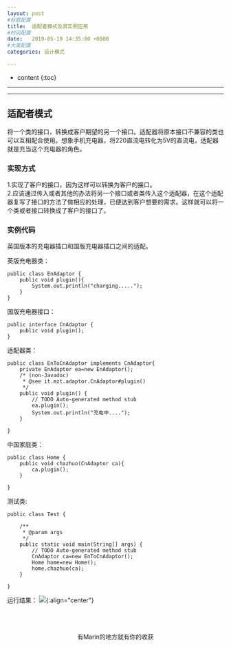 ```yaml
---
layout: post
#标题配置
title:  适配者模式及其实例应用
#时间配置
date:   2019-05-19 14:35:00 +0800
#大类配置
categories: 设计模式

---
```


* content
{:toc}

---
---

## 适配者模式
将一个类的接口，转换成客户期望的另一个接口。适配器将原本接口不兼容的类也可以互相配合使用。想象手机充电器，将220直流电转化为5V的直流电，适配器就是充当这个充电器的角色。

### 实现方式
1.实现了客户的接口，因为这样可以转换为客户的接口。<br>
2.应该通过传入或者其他的办法将另一个接口或者类传入这个适配器，在这个适配器复写了接口的方法了做相应的处理，已便达到客户想要的需求。这样就可以将一个类或者接口转换成了客户的接口了。

### 实例代码
英国版本的充电器插口和国版充电器插口之间的适配。<br>

英版充电器类：
```
public class EnAdaptor {
	public void plugin(){
		System.out.println("charging.....");
	}
}
```
国版充电器接口：
```
public interface CnAdaptor {
	public void plugin();
}
```
适配器类：
```
public class EnToCnAdaptor implements CnAdaptor{
	private EnAdaptor ea=new EnAdaptor();
	/* (non-Javadoc)
	 * @see it.mzt.adaptor.CnAdaptor#plugin()
	 */
	public void plugin() {
		// TODO Auto-generated method stub
		ea.plugin();
		System.out.println("充电中....");
	}

}
```
中国家庭类：
```
public class Home {
	public void chazhuo(CnAdaptor ca){
		ca.plugin();
	}

}
```
测试类:
```
public class Test {

	/**
	 * @param args
	 */
	public static void main(String[] args) {
		// TODO Auto-generated method stub
		CnAdaptor ca=new EnToCnAdaptor();
		Home home=new Home();
		home.chazhuo(ca);
	}

}
```
运行结果：
![](https://itmanmzt.github.io/styles/images/shipeizhe/001.jpg){:align="center"}<br><br>
<br>

<br>

<center>有Marin的地方就有你的收获</center>